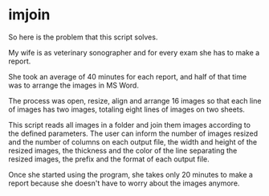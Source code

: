 # imjoin

So here is the problem that this script solves.

My wife is as veterinary sonographer and for every exam she has to make a report.

She took an average of 40 minutes for each report, and half of that time was to arrange the images in MS Word. 

The process was open, resize, align and arrange 16 images so that each line of images has two images, totaling eight lines of images on two sheets.

This script reads all images in a folder and join them images according to the defined parameters. The user can inform the number of images resized and the number of columns on each output file, the width and height of the resized images, the thickness and the color of the line separating the resized images, the prefix and the format of each output file. 

Once she started using the program, she takes only 20 minutes to make a report because she doesn't have to worry about the images anymore.

